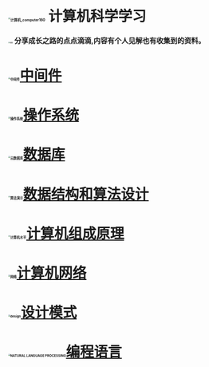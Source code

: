 # <img src="https://gitee.com/JKcoding/imgs/raw/master/img/202111010209609.png" alt="计算机_computer160" style="zoom:25%;" /> 计算机科学学习

#### <img src="https://gitee.com/JKcoding/imgs/raw/master/img/202111010223941.png" alt="项目" style="zoom: 20%;" />  分享成长之路的点点滴滴,内容有个人见解也有收集到的资料。

# <img src="https://gitee.com/JKcoding/imgs/raw/master/img/202111010212182.png" alt="中间件" style="zoom:23%;" />[中间件](https://github.com/qian-lou/computer-science/tree/master/%E4%B8%AD%E9%97%B4%E4%BB%B6)

# <img src="C:\Users\lzj\Downloads\操作系统.png" alt="操作系统" style="zoom:23%;" />[操作系统](https://github.com/qian-lou/computer-science/tree/master/%E6%93%8D%E4%BD%9C%E7%B3%BB%E7%BB%9F)

# <img src="https://gitee.com/JKcoding/imgs/raw/master/img/202111010215488.png" alt="云数据库" style="zoom:23%;" />[数据库](https://github.com/qian-lou/computer-science/tree/master/%E6%95%B0%E6%8D%AE%E5%BA%93)

# <img src="https://gitee.com/JKcoding/imgs/raw/master/img/202111010219726.png" alt="算法演示" style="zoom:23%;" />[数据结构和算法设计](https://github.com/qian-lou/computer-science/tree/master/%E6%95%B0%E6%8D%AE%E7%BB%93%E6%9E%84%E5%92%8C%E7%AE%97%E6%B3%95%E8%AE%BE%E8%AE%A1) 

# <img src="https://gitee.com/JKcoding/imgs/raw/master/img/202111010219029.png" alt="计算机水平" style="zoom:23%;" />[计算机组成原理](https://github.com/qian-lou/computer-science/tree/master/%E8%AE%A1%E7%AE%97%E6%9C%BA%E7%BB%84%E6%88%90%E5%8E%9F%E7%90%86)

# <img src="https://gitee.com/JKcoding/imgs/raw/master/img/202111010220173.png" alt="网络" style="zoom:23%;" />[计算机网络](https://github.com/qian-lou/computer-science/tree/master/%E8%AE%A1%E7%AE%97%E6%9C%BA%E7%BD%91%E7%BB%9C)

# <img src="https://gitee.com/JKcoding/imgs/raw/master/img/202111010220773.png" alt="design" style="zoom:23%;" />[设计模式](https://github.com/qian-lou/computer-science/tree/master/%E8%AE%BE%E8%AE%A1%E6%A8%A1%E5%BC%8F)

# <img src="https://gitee.com/JKcoding/imgs/raw/master/img/202111010220574.png" alt="NATURAL LANGUAGE PROCESSING" style="zoom:23%;" />[编程语言](https://github.com/qian-lou/computer-science/tree/master/%E7%BC%96%E7%A8%8B%E8%AF%AD%E8%A8%80)

